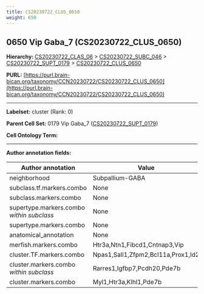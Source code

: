 ```yaml
---
title: CS20230722_CLUS_0650
weight: 650
---
```

## 0650 Vip Gaba_7 (CS20230722_CLUS_0650)
<b>Hierarchy: </b>
[CS20230722_CLAS_06](../CS20230722_CLAS_06) >
[CS20230722_SUBC_046](../CS20230722_SUBC_046) >
[CS20230722_SUPT_0179](../CS20230722_SUPT_0179) >
[CS20230722_CLUS_0650](../CS20230722_CLUS_0650)

**PURL:** [https://purl.brain-bican.org/taxonomy/CCN20230722/CS20230722_CLUS_0650](https://purl.brain-bican.org/taxonomy/CCN20230722/CS20230722_CLUS_0650)

---


**Labelset:** cluster (Rank: 0)

**Parent Cell Set:** 0179 Vip Gaba_7 ([CS20230722_SUPT_0179](../CS20230722_SUPT_0179))



**Cell Ontology Term:** 

[MARKER GENES.]: #


---

[TRANSFERRED ANNOTATIONS.]: #


[AUTHOR ANNOTATION FIELDS.]: #


**Author annotation fields:**

| Author annotation | Value |
|-------------------|-------|
|neighborhood|Subpallium-GABA|
|subclass.tf.markers.combo|None|
|subclass.markers.combo|None|
|supertype.markers.combo _within subclass_|None|
|supertype.markers.combo|None|
|anatomical_annotation|None|
|merfish.markers.combo|Htr3a,Ntn1,Fibcd1,Cntnap3,Vip|
|cluster.TF.markers.combo|Npas1,Sall1,Zfpm2,Bcl11a,Prox1,Id2|
|cluster.markers.combo _within subclass_|Rarres1,Igfbp7,Pcdh20,Pde7b|
|cluster.markers.combo|Myl1,Htr3a,Klhl1,Pde7b|
